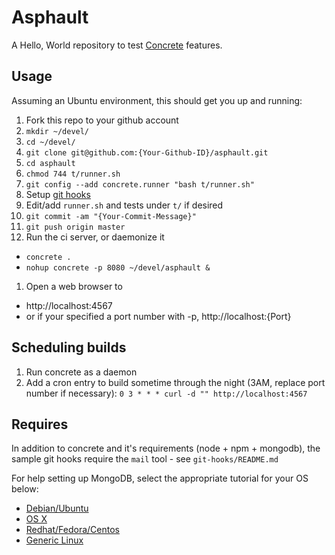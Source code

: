 # Asphault

A Hello, World repository to test [Concrete](https://github.com/ryankee/concrete) features.

## Usage

Assuming an Ubuntu environment, this should get you up and running:

1. Fork this repo to your github account
1. `mkdir ~/devel/`
1. `cd ~/devel/`
1. `git clone git@github.com:{Your-Github-ID}/asphault.git`
1. `cd asphault`
1. `chmod 744 t/runner.sh`
1. `git config --add concrete.runner "bash t/runner.sh"`
1. Setup [git hooks](https://github.com/psema4/asphault/blob/master/git-hooks/README.md)
1. Edit/add `runner.sh` and tests under `t/` if desired
 1. `git commit -am "{Your-Commit-Message}"`
 1. `git push origin master`
1. Run the ci server, or daemonize it
 * `concrete .`
 * `nohup concrete -p 8080 ~/devel/asphault &`
1. Open a web browser to
 * http://localhost:4567
 * or if your specified a port number with -p, http://localhost:{Port}

## Scheduling builds

1. Run concrete as a daemon
1. Add a cron entry to build sometime through the night (3AM, replace port number if necessary):
    `0 3 * * * curl -d "" http://localhost:4567`

## Requires

In addition to concrete and it's requirements (node + npm + mongodb), the sample git hooks require the `mail` tool - see `git-hooks/README.md`

For help setting up MongoDB, select the appropriate tutorial for your OS below:

* [Debian/Ubuntu](http://docs.mongodb.org/manual/tutorial/install-mongodb-on-debian-or-ubuntu-linux/)
* [OS X](http://docs.mongodb.org/manual/tutorial/install-mongodb-on-os-x/)
* [Redhat/Fedora/Centos](http://docs.mongodb.org/manual/tutorial/install-mongodb-on-redhat-centos-or-fedora-linux/)
* [Generic Linux](http://docs.mongodb.org/manual/tutorial/install-mongodb-on-linux/)

